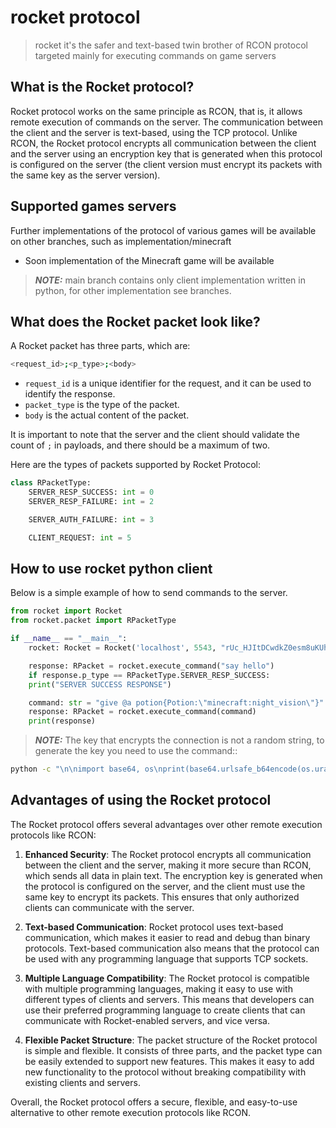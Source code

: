 # rocket protocol
> rocket it's the safer and text-based twin brother of RCON protocol targeted mainly for executing commands on game servers

## What is the Rocket protocol?
Rocket protocol works on the same principle as RCON, that is, it allows remote execution of commands on the server. The communication between the client and the server is text-based, using the TCP protocol. Unlike RCON, the Rocket protocol encrypts all communication between the client and the server using an encryption key that is generated when this protocol is configured on the server (the client version must encrypt its packets with the same key as the server version).

## Supported games servers
Further implementations of the protocol of various games will be available on other branches, such as implementation/minecraft
- Soon implementation of the Minecraft game will be available

> **_NOTE:_**  main branch contains only client implementation written in python, for other implementation see branches.

## What does the Rocket packet look like?
A Rocket packet has three parts, which are:

```sh
<request_id>;<p_type>;<body>
```

- `request_id` is a unique identifier for the request, and it can be used to identify the response.
- `packet_type` is the type of the packet.
- `body` is the actual content of the packet.

It is important to note that the server and the client should validate the count of `;` in payloads, and there should be a maximum of two.

Here are the types of packets supported by Rocket Protocol:
```py
class RPacketType:
    SERVER_RESP_SUCCESS: int = 0
    SERVER_RESP_FAILURE: int = 2

    SERVER_AUTH_FAILURE: int = 3

    CLIENT_REQUEST: int = 5
```

## How to use rocket python client
Below is a simple example of how to send commands to the server.
```py
from rocket import Rocket
from rocket.packet import RPacketType

if __name__ == "__main__":
    rocket: Rocket = Rocket('localhost', 5543, "rUc_HJItDCwdkZ0esm8uKUh4yIc8GsYSTNFQleUcmI0=")

    response: RPacket = rocket.execute_command("say hello")
    if response.p_type == RPacketType.SERVER_RESP_SUCCESS:
    print("SERVER SUCCESS RESPONSE")

    command: str = "give @a potion{Potion:\"minecraft:night_vision\"}"
    response: RPacket = rocket.execute_command(command)
    print(response)
```

> **_NOTE:_**  The key that encrypts the connection is not a random string, to generate the key you need to use the command::
```sh
python -c "\n\nimport base64, os\nprint(base64.urlsafe_b64encode(os.urandom(32)).decode('utf-8'))"
```

## Advantages of using the Rocket protocol
The Rocket protocol offers several advantages over other remote execution protocols like RCON:

1. __Enhanced Security__: The Rocket protocol encrypts all communication between the client and the server, making it more secure than RCON, which sends all data in plain text. The encryption key is generated when the protocol is configured on the server, and the client must use the same key to encrypt its packets. This ensures that only authorized clients can communicate with the server.

2. __Text-based Communication__: Rocket protocol uses text-based communication, which makes it easier to read and debug than binary protocols. Text-based communication also means that the protocol can be used with any programming language that supports TCP sockets.

3. __Multiple Language Compatibility__: The Rocket protocol is compatible with multiple programming languages, making it easy to use with different types of clients and servers. This means that developers can use their preferred programming language to create clients that can communicate with Rocket-enabled servers, and vice versa.

4. __Flexible Packet Structure__: The packet structure of the Rocket protocol is simple and flexible. It consists of three parts, and the packet type can be easily extended to support new features. This makes it easy to add new functionality to the protocol without breaking compatibility with existing clients and servers.

Overall, the Rocket protocol offers a secure, flexible, and easy-to-use alternative to other remote execution protocols like RCON.



